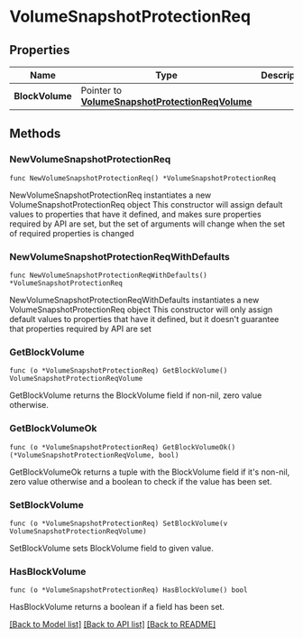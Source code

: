 # VolumeSnapshotProtectionReq

## Properties

Name | Type | Description | Notes
------------ | ------------- | ------------- | -------------
**BlockVolume** | Pointer to [**VolumeSnapshotProtectionReqVolume**](VolumeSnapshotProtectionReqVolume.md) |  | [optional] 

## Methods

### NewVolumeSnapshotProtectionReq

`func NewVolumeSnapshotProtectionReq() *VolumeSnapshotProtectionReq`

NewVolumeSnapshotProtectionReq instantiates a new VolumeSnapshotProtectionReq object
This constructor will assign default values to properties that have it defined,
and makes sure properties required by API are set, but the set of arguments
will change when the set of required properties is changed

### NewVolumeSnapshotProtectionReqWithDefaults

`func NewVolumeSnapshotProtectionReqWithDefaults() *VolumeSnapshotProtectionReq`

NewVolumeSnapshotProtectionReqWithDefaults instantiates a new VolumeSnapshotProtectionReq object
This constructor will only assign default values to properties that have it defined,
but it doesn't guarantee that properties required by API are set

### GetBlockVolume

`func (o *VolumeSnapshotProtectionReq) GetBlockVolume() VolumeSnapshotProtectionReqVolume`

GetBlockVolume returns the BlockVolume field if non-nil, zero value otherwise.

### GetBlockVolumeOk

`func (o *VolumeSnapshotProtectionReq) GetBlockVolumeOk() (*VolumeSnapshotProtectionReqVolume, bool)`

GetBlockVolumeOk returns a tuple with the BlockVolume field if it's non-nil, zero value otherwise
and a boolean to check if the value has been set.

### SetBlockVolume

`func (o *VolumeSnapshotProtectionReq) SetBlockVolume(v VolumeSnapshotProtectionReqVolume)`

SetBlockVolume sets BlockVolume field to given value.

### HasBlockVolume

`func (o *VolumeSnapshotProtectionReq) HasBlockVolume() bool`

HasBlockVolume returns a boolean if a field has been set.


[[Back to Model list]](../README.md#documentation-for-models) [[Back to API list]](../README.md#documentation-for-api-endpoints) [[Back to README]](../README.md)


